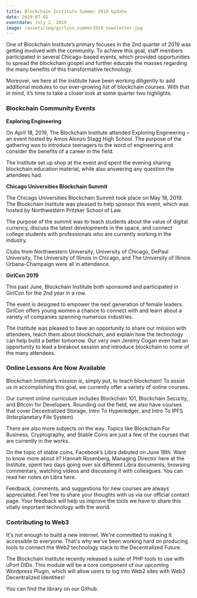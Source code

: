 ```yaml
---
title: Blockchain Institute Summer 2019 Update
date: 2019-07-02
eventdate: July 2, 2019
image: /assets/img/girlcon_summer2019_newsletter.jpg
---
```

<p>One of Blockchain Institute’s primary focuses in the 2nd quarter of 2019 was getting involved with the community. To achieve this goal, staff members participated in several Chicago-based events, which provided opportunities to spread the blockchain gospel and further educate the masses regarding the many benefits of this transformative technology.</p>

<p>Moreover, we here at the institute have been working diligently to add additional modules to our ever-growing list of blockchain courses. With that in mind, it’s time to take a closer look at some quarter two highlights.</p>

<h3>Blockchain Community Events</h3>

<b>Exploring Engineering</b>
<p>On April 18, 2019, The Blockchain Institute attended Exploring Engineering – an event hosted by Amos Alonzo Stagg High School. The purpose of the gathering was to introduce teenagers to the word of engineering and consider the benefits of a career in the field.</p>

<p>The Institute set up shop at the event and spent the evening sharing blockchain education material, while also answering any question the attendees had.</p>

<b>Chicago Universities Blockchain Summit</b>
<p>The Chicago Universities Blockchain Summit took place on May 18, 2019. The Blockchain Institute was pleased to help sponsor this event, which was hosted by Northwestern Pritzker School of Law.</p>

<p>The purpose of the summit was to teach students about the value of digital currency, discuss the latest developments in the space, and connect college students with professionals who are currently working in the industry.</p>

<p>Clubs from Northwestern University, University of Chicago, DePaul University, The University of Illinois in Chicago, and The University of Illinois Urbana-Champaign were all in attendance.</p>

<b>GirlCon 2019</b>
<p>This past June, Blockchain Institute both sponsored and participated in GirlCon for the 2nd year in a row.</p>

<p>The event is designed to empower the next generation of female leaders.  GirlCon offers young women a chance to connect with and learn about a variety of companies spanning numerous industries.</p>

<p>The Institute was pleased to have an opportunity to share our mission with attendees, teach them about blockchain, and explain how the technology can help build a better tomorrow. Our very own Jeremy Cogan even had an opportunity to lead a breakout session and introduce blockchain to some of the many attendees.</p> 

<h3>Online Lessons Are Now Available</h3>
<p>Blockchain Institute’s mission is, simply put, to teach blockchain!  To assist us in accomplishing this goal, we currently offer a variety of online courses.<p>

<p>Our current online curriculum includes  Blockchain 101, Blockchain Security, and Bitcoin for Developers.  Rounding out the field, we also have courses that cover Decentralized Storage, Intro To Hyperledger, and Intro To IPFS (Interplanetary File System).</p>

<p>There are also more subjects on the way. Topics like Blockchain For Business, Cryptography, and Stable Coins are just a few of the courses that are currently in the works.</p>

<p>On the topic of stable coins, Facebook’s Libra debuted on June 18th. Want to know more about it? Hannah Rosenberg, Managing Director here at the Institute, spent two days going over six different Libra documents, browsing commentary, watching videos and discussing it with colleagues. You can read her notes on Libra here.</p>

<p>Feedback, comments, and suggestions for new courses are always appreciated. Feel free to share your thoughts with us via our official contact page. Your feedback will help us improve the tools we have to share this vitally important technology with the world.</p>

<h3>Contributing to Web3</h3>
<p>It's not enough to build a new internet. We're committed to making it accessible to everyone. That's why we've been working hard on producing tools to connect the Web2 technology stack to the Decentralized Future.</p>

<p>The Blockchain Institute recently released a suite of PHP tools to use with uPort DIDs. This module will be a core component of our upcoming Wordpress Plugin, which will allow users to log into Web2 sites with Web3 Decentralized Identities!</p>

<p>You can find the library on our Github.</p> 

